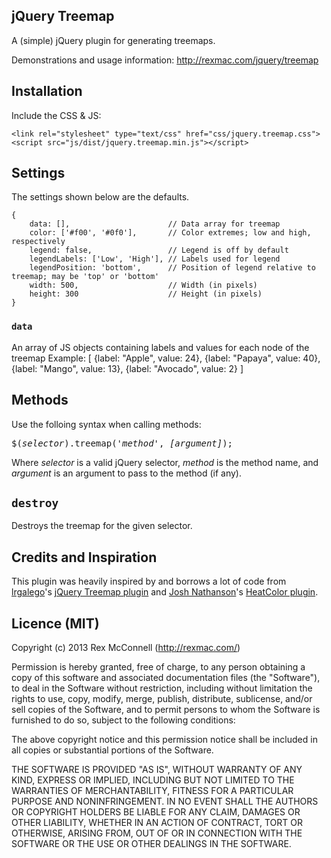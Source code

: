 ## jQuery Treemap
A (simple) jQuery plugin for generating treemaps.

Demonstrations and usage information: http://rexmac.com/jquery/treemap

## Installation
Include the CSS & JS:

    <link rel="stylesheet" type="text/css" href="css/jquery.treemap.css">
    <script src="js/dist/jquery.treemap.min.js"></script>

## Settings
The settings shown below are the defaults.

    {
        data: [],                      // Data array for treemap
        color: ['#f00', '#0f0'],       // Color extremes; low and high, respectively
        legend: false,                 // Legend is off by default
        legendLabels: ['Low', 'High'], // Labels used for legend
        legendPosition: 'bottom',      // Position of legend relative to treemap; may be 'top' or 'bottom'
        width: 500,                    // Width (in pixels)
        height: 300                    // Height (in pixels)
    }

### `data`
An array of JS objects containing labels and values for each node of the treemap
Example:
    [
        {label: "Apple", value: 24},
        {label: "Papaya", value: 40},
        {label: "Mango", value: 13},
        {label: "Avocado", value: 2}
    ]

## Methods
Use the folloing syntax when calling methods:

<pre>$(<em>selector</em>).treemap('<em>method</em>', <em>[argument]</em>);</pre>

Where _selector_ is a valid jQuery selector, _method_ is the method name, and _argument_ is an argument to pass to the method (if any).

## `destroy`

Destroys the treemap for the given selector.

## Credits and Inspiration

This plugin was heavily inspired by and borrows a lot of code from [lrgalego](https://github.com/lrgalego)'s [jQuery Treemap plugin](https://github.com/lrgalego/jquery-treemap) and [Josh Nathanson](http://www.jnathanson.com/)'s [HeatColor plugin](http://www.jnathanson.com/blog/client/jquery/heatcolor/index.cfm).

## Licence (MIT)

Copyright (c) 2013 Rex McConnell (http://rexmac.com/)

Permission is hereby granted, free of charge, to any person obtaining
a copy of this software and associated documentation files (the
"Software"), to deal in the Software without restriction, including
without limitation the rights to use, copy, modify, merge, publish,
distribute, sublicense, and/or sell copies of the Software, and to
permit persons to whom the Software is furnished to do so, subject to
the following conditions:

The above copyright notice and this permission notice shall be
included in all copies or substantial portions of the Software.

THE SOFTWARE IS PROVIDED "AS IS", WITHOUT WARRANTY OF ANY KIND,
EXPRESS OR IMPLIED, INCLUDING BUT NOT LIMITED TO THE WARRANTIES OF
MERCHANTABILITY, FITNESS FOR A PARTICULAR PURPOSE AND
NONINFRINGEMENT. IN NO EVENT SHALL THE AUTHORS OR COPYRIGHT HOLDERS BE
LIABLE FOR ANY CLAIM, DAMAGES OR OTHER LIABILITY, WHETHER IN AN ACTION
OF CONTRACT, TORT OR OTHERWISE, ARISING FROM, OUT OF OR IN CONNECTION
WITH THE SOFTWARE OR THE USE OR OTHER DEALINGS IN THE SOFTWARE.
